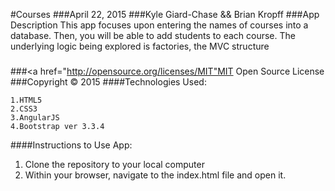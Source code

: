 #Courses
###April 22, 2015
###Kyle Giard-Chase && Brian Kropff
###App Description
This app focuses upon entering the names of courses into a database. Then, you will be able to add students to each course. The underlying logic being explored is factories, the MVC structure
###

###<a href="http://opensource.org/licenses/MIT"MIT Open Source License</a>
###Copyright © 2015
####Technologies Used:
````
1.HTML5
2.CSS3
3.AngularJS
4.Bootstrap ver 3.3.4

````
####Instructions to Use App:

1. Clone the repository to your local computer
2. Within your browser, navigate to the index.html file and open it.
